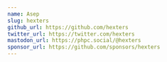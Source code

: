 ```yaml
---
name: Asep
slug: hexters
github_url: https://github.com/hexters
twitter_url: https://twitter.com/hexters
mastodon_url: https://phpc.social/@hexters
sponsor_url: https://github.com/sponsors/hexters
---
```


